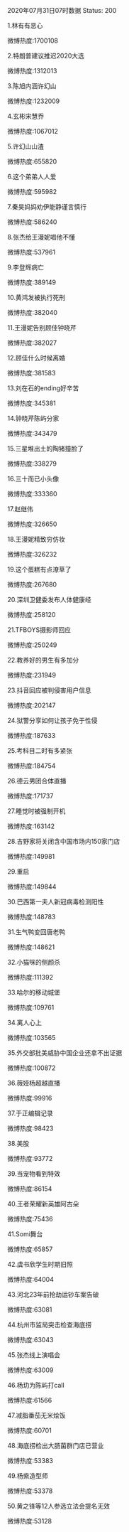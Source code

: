 2020年07月31日07时数据
Status: 200

1.林有有恶心

微博热度:1700108

2.特朗普建议推迟2020大选

微博热度:1312013

3.陈旭内涵许幻山

微博热度:1232009

4.玄彬宋慧乔

微博热度:1067012

5.许幻山山渣

微博热度:655820

6.这个弟弟人人爱

微博热度:595982

7.秦昊妈妈劝伊能静谨言慎行

微博热度:586240

8.张杰给王漫妮唱他不懂

微博热度:537961

9.李登辉病亡

微博热度:389149

10.黄鸿发被执行死刑

微博热度:382040

11.王漫妮告别顾佳钟晓芹

微博热度:382027

12.顾佳什么时候离婚

微博热度:381583

13.刘在石的ending好辛苦

微博热度:345381

14.钟晓芹陈屿分家

微博热度:343479

15.三星堆出土的陶猪撞脸了

微博热度:338279

16.三十而已小头像

微博热度:333360

17.赵继伟

微博热度:326650

18.王漫妮精致穷仿妆

微博热度:326232

19.这个蛋糕有点潦草了

微博热度:267680

20.深圳卫健委发布人体健康经

微博热度:258120

21.TFBOYS摄影师回应

微博热度:250249

22.教养好的男生有多加分

微博热度:231949

23.抖音回应被判侵害用户信息

微博热度:202147

24.狱警分享如何让孩子免于性侵

微博热度:187633

25.考科目二时有多紧张

微博热度:184754

26.德云男团合体直播

微博热度:171737

27.睡觉时被强制开机

微博热度:163142

28.吉野家将关闭含中国市场内150家门店

微博热度:149981

29.重启

微博热度:149844

30.巴西第一夫人新冠病毒检测阳性

微博热度:148783

31.生气鸭变回唐老鸭

微博热度:148621

32.小猫咪的侧颜杀

微博热度:111392

33.哈尔的移动城堡

微博热度:109761

34.离人心上

微博热度:103565

35.外交部批美威胁中国企业还拿不出证据

微博热度:100872

36.薇娅杨超越直播

微博热度:99916

37.于正编辑记录

微博热度:98423

38.美股

微博热度:93772

39.当宠物看到特效

微博热度:86154

40.王者荣耀新英雄阿古朵

微博热度:75436

41.Somi舞台

微博热度:65857

42.虞书欣学生时期旧照

微博热度:64004

43.河北23年前抢劫运钞车案告破

微博热度:63081

44.杭州市监局突击检查海底捞

微博热度:63043

45.张杰线上演唱会

微博热度:63009

46.杨玏为陈屿打call

微博热度:61566

47.减脂番茄无米烩饭

微博热度:60701

48.海底捞检出大肠菌群门店已营业

微博热度:53383

49.杨紫造型师

微博热度:53378

50.黄之锋等12人参选立法会提名无效

微博热度:53128

